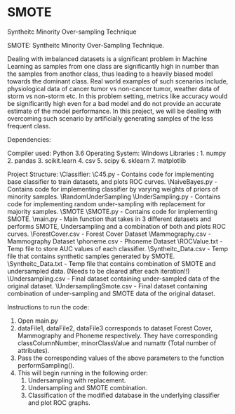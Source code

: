 # SMOTE
Syntheitc Minority Over-sampling Technique

SMOTE: Syntheitc Minority Over-Sampling Technique.

Dealing with imbalanced datasets is a significant problem in Machine Learning as samples from one class are significantly high in number than the samples from another class, thus leading to a heavily biased model towards the dominant class. Real world examples of such scenarios include, physiological data of cancer tumor vs non-cancer tumor, weather data of storm vs non-storm etc. In this problem setting, metrics like accuracy would be significantly high even for a bad model and do not provide
an accurate estimate of the model performance. In this project, we will be dealing with overcoming such scenario by artificially generating samples of the less frequent class.

Dependencies:

Compiler used: Python 3.6
Operating System: Windows
Libraries :
	1. numpy
	2. pandas
	3. scikit.learn
	4. csv
	5. scipy
	6. sklearn
	7. matplotlib

Project Structure:
	\Classifier:
		\C45.py - Contains code for implementing base classifier to train datasets, and plots ROC curves.
		\NaiveBayes.py - Contains code for implementing classifier by varying weights of priors of minority samples.
	\RandomUnderSampling
		\UnderSampling.py - Contains code for implementing random under-sampling with replacement for majority samples.
	\SMOTE
		\SMOTE.py - Contains code for implementing SMOTE.
	\main.py - Main function that takes in 3 different datasets and performs SMOTE, Undersampling and a combination of both and plots ROC curves.
	\ForestCover.csv - Forest Cover Dataset
	\Mammography.csv - Mammography Dataset
	\phoneme.csv - Phoneme Dataset
	\ROCValue.txt - Temp file to store AUC values of each classifier.
	\Syntheitc_Data.csv - Temp file that contains synthetic samples generated by SMOTE.
	\Syntheitc_Data.txt - Temp file that contains combination of SMOTE and undersampled data. (Needs to be cleared after each iteration!!)
	\Undersampling.csv - Final dataset containing under-sampled data of the original dataset.
	\UndersamplingSmote.csv - Final dataset containing combination of under-sampling and SMOTE data of the original dataset.

Instructions to run the code:

1. Open main.py
2. dataFile1, dataFile2, dataFile3 corresponds to dataset Forest Cover, Mammography and Phoneme respectively.
   They have corresponding classColumnNumber, minorClassValue and numattr (Total number of attributes).
3. Pass the corresponding values of the above parameters to the function performSampling().
4. This will begin running in the following order:
    1. Undersampling with replacement.
    2. Undersampling and SMOTE combination.
    3. Classification of the modified database in the underlying classifier and plot ROC graphs.
